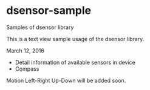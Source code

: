 # dsensor-sample
Samples of dsensor library 

This is a text view sample usage of the dsensor library.

March 12, 2016
<ul>
  <li>Detail information of available sensors in device</li>
  <li>Compass</li>
</ul>

Motion Left-Right Up-Down will be added soon.
